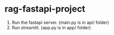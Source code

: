 # rag-fastapi-project

1. Run the fastapi server. (main.py is in api/ folder)
2. Run streamlit. (app.py is in app/ folder)